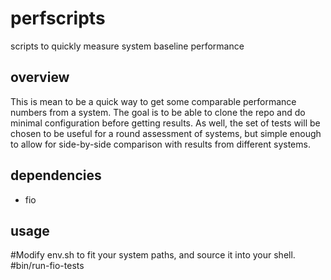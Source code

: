 perfscripts
===========

scripts to quickly measure system baseline performance

overview
--------

This is mean to be a quick way to get some comparable performance numbers
from a system. The goal is to be able to clone the repo and do minimal
configuration before getting results. As well, the set of tests will
be chosen to be useful for a round assessment of systems, but simple
enough to allow for side-by-side comparison with results from different
systems.

dependencies
------------

* fio

usage
----

#Modify env.sh to fit your system paths, and source it into your shell.
#bin/run-fio-tests
